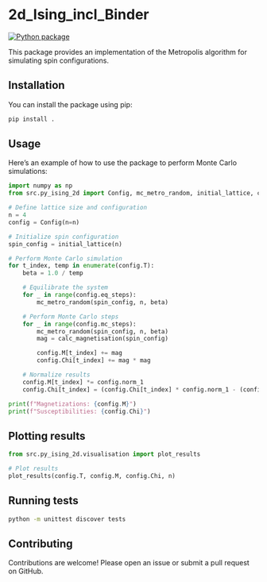 # 2d_Ising_incl_Binder

[![Python package](https://github.com/San-WierPa/2d_Ising_incl_Binder/actions/workflows/python-tests.yml/badge.svg)](https://github.com/San-WierPa/2d_Ising_incl_Binder/workflows/python-tests.yml)

This package provides an implementation of the Metropolis algorithm for simulating spin configurations.

## Installation

You can install the package using pip:

```bash
pip install .
```

## Usage

Here’s an example of how to use the package to perform Monte Carlo simulations:

```python
import numpy as np
from src.py_ising_2d import Config, mc_metro_random, initial_lattice, calc_magnetisation

# Define lattice size and configuration
n = 4
config = Config(n=n)

# Initialize spin configuration
spin_config = initial_lattice(n)

# Perform Monte Carlo simulation
for t_index, temp in enumerate(config.T):
    beta = 1.0 / temp

    # Equilibrate the system
    for _ in range(config.eq_steps):
        mc_metro_random(spin_config, n, beta)

    # Perform Monte Carlo steps
    for _ in range(config.mc_steps):
        mc_metro_random(spin_config, n, beta)
        mag = calc_magnetisation(spin_config)

        config.M[t_index] += mag
        config.Chi[t_index] += mag * mag

    # Normalize results
    config.M[t_index] *= config.norm_1
    config.Chi[t_index] = (config.Chi[t_index] * config.norm_1 - (config.M[t_index] ** 2)) * beta

print(f"Magnetizations: {config.M}")
print(f"Susceptibilities: {config.Chi}")
```

## Plotting results

```python
from src.py_ising_2d.visualisation import plot_results

# Plot results
plot_results(config.T, config.M, config.Chi, n)
```

## Running tests

```bash
python -m unittest discover tests
```

## Contributing

Contributions are welcome! Please open an issue or submit a pull request on GitHub.